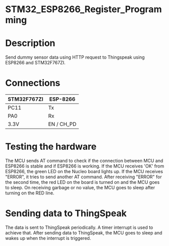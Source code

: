 # STM32_ESP8266_Register_Programming

# Description

Send dummy sensor data using HTTP request to Thingspeak using ESP8266 and STM32F767ZI.
# Connections

**STM32F767ZI**  | **ESP-8266**
------------- | -------------
PC11  | Tx
PA0  | Rx
3.3V  | EN / CH_PD


# Testing the hardware

The MCU sends AT command to check if the connection between MCU and ESP8266 is stable and if ESP8266 is working. If the MCU receives 'OK' from ESP8266, the green LED on the Nucleo board lights up. If the MCU receives "ERROR", it tries to send another AT command. After receiving "ERROR" for the second time, the red LED on the board is turned on and the MCU goes to sleep. On receiving garbage or no value, the MCU goes to sleep after turning on the RED line.

# Sending data to ThingSpeak

The data is sent to ThingSpeak periodically. A timer interrupt is used to achieve that. After sending data to ThingSpeak, the MCU goes to sleep and wakes up when the interrupt is triggered.
